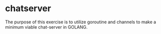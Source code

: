 # chatserver
The purpose of this exercise is to utilize goroutine and channels to make a minimum viable chat-server in GOLANG.
